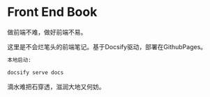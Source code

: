<!--
 * @Author: ShawnPhang
 * @LastEditors: ShawnPhang
 * @Description: 
 * blog.palxp.com/book.palxp.com
-->

# Front End Book

做前端不难，做好前端不易。

这里是不会烂笔头的前端笔记。基于Docsify驱动，部署在GithubPages。

```sh
本地启动: 

docsify serve docs
```

滴水难把石穿透，滋润大地又何妨。